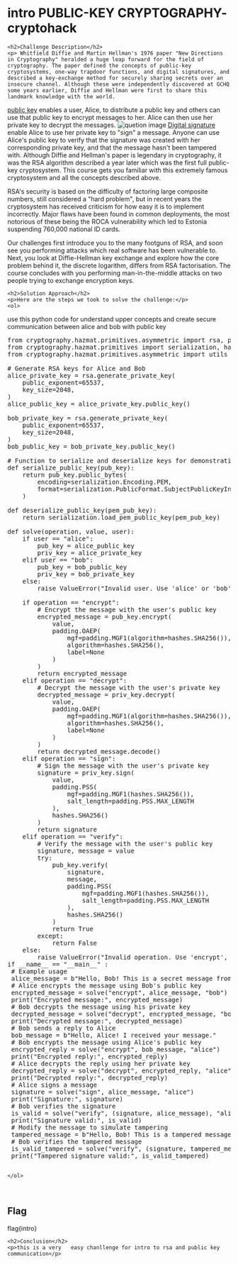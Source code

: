 <title>intro PUBLIC-KEY CRYPTOGRAPHY- cryptohack</title>

<!DOCTYPE html>
<html>
<body>
    <h1>intro PUBLIC-KEY CRYPTOGRAPHY- cryptohack</h1>

    <h2>Challenge Description</h2>
    <p> Whitfield Diffie and Martin Hellman's 1976 paper "New Directions in Cryptography" heralded a huge leap forward for the field of cryptography. The paper defined the concepts of public-key cryptosystems, one-way trapdoor functions, and digital signatures, and described a key-exchange method for securely sharing secrets over an insecure channel. Although these were independently discovered at GCHQ some years earlier, Diffie and Hellman were first to share this landmark knowledge with the world.
<a href="https://en.wikipedia.org/wiki/Public-key_cryptography">public key</a> enables a user, Alice, to distribute a public key and others can use that public key to encrypt messages to her. Alice can then use her private key to decrypt the messages.
 <img src=" https://cybersecctf.github.io/blog/2024/practice/cryptohack/PUBLIC-KEY-CRYPTOGRAPHY/publickeyconnection.png" alt="quetion image" class="inline"/>
<a href="https://en.wikipedia.org/wiki/Digital_signature">Digital signature</a> enable Alice to use her private key to "sign" a message. Anyone can use Alice's public key to verify that the signature was created with her corresponding private key, and that the message hasn't been tampered with.
Although Diffie and Hellman's paper is legendary in cryptography, it was the RSA algorithm described a year later which was the first full public-key cryptosystem. This course gets you familiar with this extremely famous cryptosystem and all the concepts described above.

RSA's security is based on the difficulty of factoring large composite numbers, still considered a "hard problem", but in recent years the cryptosystem has received criticism for how easy it is to implement incorrectly. Major flaws have been found in common deployments, the most notorious of these being the ROCA vulnerability which led to Estonia suspending 760,000 national ID cards.

Our challenges first introduce you to the many footguns of RSA, and soon see you performing attacks which real software has been vulnerable to. Next, you look at Diffie-Hellman key exchange and explore how the core problem behind it, the discrete logarithm, differs from RSA factorisation. The course concludes with you performing man-in-the-middle attacks on two people trying to exchange encryption keys.
</p>
 
    <h2>Solution Approach</h2>
    <p>Here are the steps we took to solve the challenge:</p>
    <ol>
use this python code for understand upper concepts and create secure communication between alice and bob with public key
<pre>
from cryptography.hazmat.primitives.asymmetric import rsa, padding
from cryptography.hazmat.primitives import serialization, hashes
from cryptography.hazmat.primitives.asymmetric import utils

# Generate RSA keys for Alice and Bob
alice_private_key = rsa.generate_private_key(
    public_exponent=65537,
    key_size=2048,
)
alice_public_key = alice_private_key.public_key()

bob_private_key = rsa.generate_private_key(
    public_exponent=65537,
    key_size=2048,
)
bob_public_key = bob_private_key.public_key()

# Function to serialize and deserialize keys for demonstration
def serialize_public_key(pub_key):
    return pub_key.public_bytes(
        encoding=serialization.Encoding.PEM,
        format=serialization.PublicFormat.SubjectPublicKeyInfo,
    )

def deserialize_public_key(pem_pub_key):
    return serialization.load_pem_public_key(pem_pub_key)

def solve(operation, value, user):
    if user == "alice":
        pub_key = alice_public_key
        priv_key = alice_private_key
    elif user == "bob":
        pub_key = bob_public_key
        priv_key = bob_private_key
    else:
        raise ValueError("Invalid user. Use 'alice' or 'bob'.")
    
    if operation == "encrypt":
        # Encrypt the message with the user's public key
        encrypted_message = pub_key.encrypt(
            value,
            padding.OAEP(
                mgf=padding.MGF1(algorithm=hashes.SHA256()),
                algorithm=hashes.SHA256(),
                label=None
            )
        )
        return encrypted_message
    elif operation == "decrypt":
        # Decrypt the message with the user's private key
        decrypted_message = priv_key.decrypt(
            value,
            padding.OAEP(
                mgf=padding.MGF1(algorithm=hashes.SHA256()),
                algorithm=hashes.SHA256(),
                label=None
            )
        )
        return decrypted_message.decode()
    elif operation == "sign":
        # Sign the message with the user's private key
        signature = priv_key.sign(
            value,
            padding.PSS(
                mgf=padding.MGF1(hashes.SHA256()),
                salt_length=padding.PSS.MAX_LENGTH
            ),
            hashes.SHA256()
        )
        return signature
    elif operation == "verify":
        # Verify the message with the user's public key
        signature, message = value
        try:
            pub_key.verify(
                signature,
                message,
                padding.PSS(
                    mgf=padding.MGF1(hashes.SHA256()),
                    salt_length=padding.PSS.MAX_LENGTH
                ),
                hashes.SHA256()
            )
            return True
        except:
            return False
    else:
        raise ValueError("Invalid operation. Use 'encrypt', 'decrypt', 'sign', or 'verify'.")
if __name__ == "__main__" :
 # Example usage
 alice_message = b"Hello, Bob! This is a secret message from Alice."
 # Alice encrypts the message using Bob's public key
 encrypted_message = solve("encrypt", alice_message, "bob")
 print("Encrypted message:", encrypted_message)
 # Bob decrypts the message using his private key
 decrypted_message = solve("decrypt", encrypted_message, "bob")
 print("Decrypted message:", decrypted_message)
 # Bob sends a reply to Alice
 bob_message = b"Hello, Alice! I received your message."
 # Bob encrypts the message using Alice's public key
 encrypted_reply = solve("encrypt", bob_message, "alice")
 print("Encrypted reply:", encrypted_reply)
 # Alice decrypts the reply using her private key
 decrypted_reply = solve("decrypt", encrypted_reply, "alice")
 print("Decrypted reply:", decrypted_reply)
 # Alice signs a message
 signature = solve("sign", alice_message, "alice")
 print("Signature:", signature)
 # Bob verifies the signature
 is_valid = solve("verify", (signature, alice_message), "alice")
 print("Signature valid:", is_valid)
 # Modify the message to simulate tampering
 tampered_message = b"Hello, Bob! This is a tampered message from Alice."
 # Bob verifies the tampered message
 is_valid_tampered = solve("verify", (signature, tampered_message), "alice")
 print("Tampered signature valid:", is_valid_tampered)

</pre>        
       
    
    </ol>
<br>
    <h2>Flag</h2>
    <p class="flag">flag{intro}
</p>

    <h2>Conclusion</h2>
    <p>this is a very   easy chanllenge for intro to rsa and public key communication</p>
</body>
</html>




